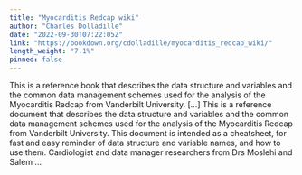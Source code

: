 ```yaml
---
title: "Myocarditis Redcap wiki"
author: "Charles Dolladille"
date: "2022-09-30T07:22:05Z"
link: "https://bookdown.org/cdolladille/myocarditis_redcap_wiki/"
length_weight: "7.1%"
pinned: false
---
```


This is a reference book that describes the data structure and variables and the common data management schemes used for the analysis of the Myocarditis Redcap from Vanderbilt University. [...] This is a reference document that describes the data structure and variables and the common data management schemes used for the analysis of the Myocarditis Redcap from Vanderbilt University. This document is intended as a cheatsheet, for fast and easy reminder of data structure and variable names, and how to use them. Cardiologist and data manager researchers from Drs Moslehi and Salem ...
